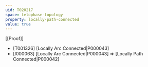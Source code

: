 ```yaml
---
uid: T020217
space: telophase-topology
property: locally-path-connected
value: true
---
```

[[Proof]]

* [T001326] [Locally Arc Connected|P000043]
* [I000063] [Locally Arc Connected|P000043] => [Locally Path Connected|P000042]

